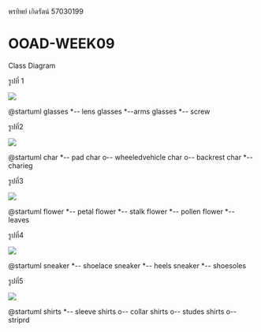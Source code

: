

พรทิพย์  เกิดรัตน์  57030199

# OOAD-WEEK09
Class Diagram



รูปที่ 1

![](http://www.plantuml.com/plantuml/img/SoWkIImgAStDuKhFIImkJYrMqDBLLSX9pIj64KWioaKLA4ukIYtdud98pKi1QWO0)

@startuml 
glasses *-- lens 
glasses *--arms 
glasses *-- screw


รูปที่2

![](http://www.plantuml.com/plantuml/img/SoWkIImgAStDuKhEI2nIqDBLLIX8J85mye6SyepKr9pKbBBKZCpad5I4U59YSdPHQd49GXk8aPEQpiNba9gN0ZGG0000)

@startuml 
char *-- pad 
char o-- wheeledvehicle 
char o-- backrest
char *-- charieg

รูปที่3

![](http://www.plantuml.com/plantuml/img/SoWkIImgAStDuKhBoIzFBLBGqjLLA4WjIKGH02hAoKPHaP-Javg7B9AJcbYMMip5vP2Qbm8q3W00)


@startuml 
flower *-- petal 
flower *-- stalk 
flower *-- pollen
flower *-- leaves


รูปที่4

![](http://www.plantuml.com/plantuml/img/SoWkIImgAStDuIhEIqtCJYrIqDBLLIZEo4_DIKnEHH7CI4tDASPGLfoVarhCnUMGcfS2D0K0)

@startuml 
sneaker *-- shoelace 
sneaker *-- heels 
sneaker *-- shoesoles


รูปที่5

![](http://www.plantuml.com/plantuml/img/SoWkIImgAStDuIhEo2mgALRGqjLLACv9JIrBXOda0qMIytDo4ekGHOfBIbEAKGMACWkAKhYu75BpKe060W00)

@startuml 
shirts *-- sleeve 
shirts o-- collar 
shirts o-- studes
shirts o-- striprd

